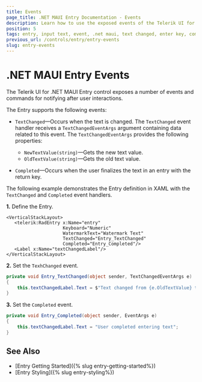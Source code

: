 ```yaml
---
title: Events
page_title: .NET MAUI Entry Documentation - Events
description: Learn how to use the exposed events of the Telerik UI for .NET MAUI Entry control.
position: 5
tags: entry, input text, event, .net maui, text changed, enter key, complated event, input control
previous_url: /controls/entry/entry-events
slug: entry-events
---
```


# .NET MAUI Entry Events

The Telerik UI for .NET MAUI Entry control exposes a number of events and commands for notifying after user interactions.

The Entry supports the following events:

* `TextChanged`&mdash;Occurs when the text is changed. The `TextChanged` event handler receives a `TextChangedEventArgs` argument containing data related to this event. The `TextChangedEventArgs` provides the following properties:
	* `NewTextValue(string)`&mdash;Gets the new text value.
	* `OldTextValue(string)`&mdash;Gets the old text value.

* `Completed`&mdash;Occurs when the user finalizes the text in an entry with the return key.

The following example demonstrates the Entry definition in XAML with the `TextChanged` and `Completed` event handlers.

**1.** Define the Entry.

 ```XAML
<VerticalStackLayout>
    <telerik:RadEntry x:Name="entry"
                      Keyboard="Numeric"
                      WatermarkText="Watermark Text"
                      TextChanged="Entry_TextChanged"
                      Completed="Entry_Completed"/>
    <Label x:Name="textChangedLabel"/>
</VerticalStackLayout>
 ```

**2.** Set the `TexhChanged` event.

```C#
private void Entry_TextChanged(object sender, TextChangedEventArgs e)
{
    this.textChangedLabel.Text = $"Text changed from {e.OldTextValue} to {e.NewTextValue}";
}
```

**3.** Set the `Completed` event.

```C#
private void Entry_Completed(object sender, EventArgs e)
{
    this.textChangedLabel.Text = "User completed entering text";
}
```

## See Also

- [Entry Getting Started]({% slug entry-getting-started%})
- [Entry Styling]({% slug entry-styling%})
